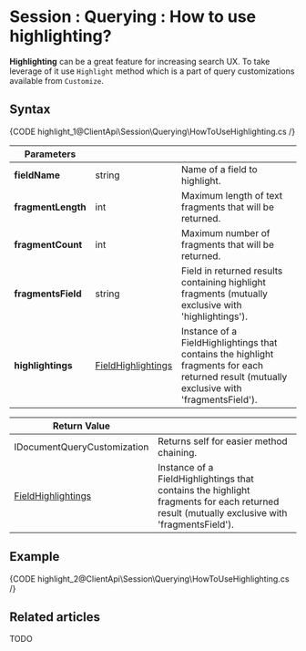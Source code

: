 # Session : Querying : How to use highlighting?

**Highlighting** can be a great feature for increasing search UX. To take leverage of it use `Highlight` method which is a part of query customizations available from `Customize`.

## Syntax

{CODE highlight_1@ClientApi\Session\Querying\HowToUseHighlighting.cs /}

| Parameters | | |
| ------------- | ------------- | ----- |
| **fieldName** | string | Name of a field to highlight. |
| **fragmentLength** | int | Maximum length of text fragments that will be returned. |
| **fragmentCount** | int | Maximum number of fragments that will be returned. |
| **fragmentsField** | string | Field in returned results containing highlight fragments (mutually exclusive with 'highlightings'). |
| **highlightings** | [FieldHighlightings](../../../glossary/field-highlightings) | Instance of a FieldHighlightings that contains the highlight fragments for each returned result (mutually exclusive with 'fragmentsField'). |

| Return Value | |
| ------------- | ----- |
| IDocumentQueryCustomization | Returns self for easier method chaining. |
| [FieldHighlightings](../../../glossary/field-highlightings) | Instance of a FieldHighlightings that contains the highlight fragments for each returned result (mutually exclusive with 'fragmentsField'). |

## Example

{CODE highlight_2@ClientApi\Session\Querying\HowToUseHighlighting.cs /}

## Related articles

TODO